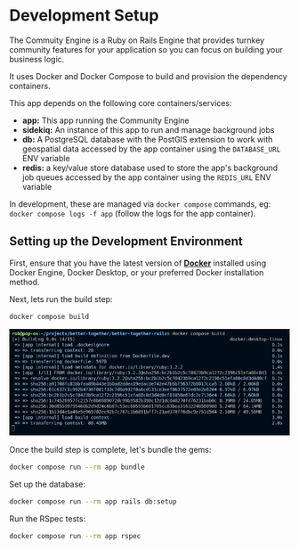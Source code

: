 
# Development Setup

The Commuity Engine is a Ruby on Rails Engine that provides turnkey community features for your application so you can focus on building your business logic.

It uses Docker and Docker Compose to build and provision the dependency containers.

This app depends on the following core containers/services:

- **app:** This app running the Community Engine
- **sidekiq:** An instance of this app to run and manage background jobs
- **db:** A PostgreSQL database with the PostGIS extension to work with geospatial data accessed by the app container using the `DATABASE_URL` ENV variable
- **redis:** a key/value store database used to store the app's background job queues accessed by the app container using the `REDIS_URL` ENV variable

In development, these are managed via `docker compose` commands, eg: `docker compose logs -f app` (follow the logs for the app container).

## Setting up the Development Environment

First, ensure that you have the latest version of [**Docker**](https://docs.docker.com/guides/docker-overview/) installed using Docker Engine, Docker Desktop, or your preferred Docker installation method.

Next, lets run the build step:

```bash
docker compose build
```

![Running build command in the terminal](docker-compose-build.png)

Once the build step is complete, let's bundle the gems:

```bash
docker compose run --rm app bundle
```

Set up the database:

```bash
docker compose run --rm app rails db:setup
```

Run the RSpec tests:

```bash
docker compose run --rm app rspec
```
